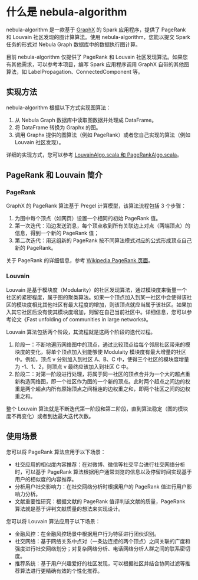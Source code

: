 # 什么是 nebula-algorithm

nebula-algorithm 是一款基于 [GraphX](https://spark.apache.org/graphx/) 的 Spark 应用程序，提供了 PageRank 和 Louvain 社区发现的图计算算法。使用 nebula-algorithm，您能以提交 Spark 任务的形式对 Nebula Graph 数据库中的数据执行图计算。

目前 nebula-algorithm 仅提供了 PageRank 和 Louvain 社区发现算法。如果您有其他需求，可以参考本项目，编写 Spark 应用程序调用 GraphX 自带的其他图算法，如 LabelPropagation、ConnectedComponent 等。

## 实现方法

nebula-algorithm 根据以下方式实现图算法：

1. 从 Nebula Graph 数据库中读取图数据并处理成 DataFrame。
2. 将 DataFrame 转换为 Graphx 的图。
3. 调用 Graphx 提供的图算法（例如 PageRank）或者您自己实现的算法（例如 Louvain 社区发现）。

详细的实现方式，您可以参考 [LouvainAlgo.scala 和 PageRankAlgo.scala](../../tools/nebula-algorithm/../../../tools/nebula-algorithm/src/main/scala/com/vesoft/nebula/tools/algorithm/lib)。

## PageRank 和 Louvain 简介

### PageRank

GraphX 的 PageRank 算法基于 Pregel 计算模型，该算法流程包括 3 个步骤：

1. 为图中每个顶点（如网页）设置一个相同的初始 PageRank 值。
2. 第一次迭代：沿边发送消息，每个顶点收到所有关联边上对点（两端顶点）的信息，得到一个新的 PageRank 值；
3. 第二次迭代：用这组新的 PageRank 按不同算法模式对应的公式形成顶点自己新的 PageRank。

关于 PageRank 的详细信息，参考 [Wikipedia PageRank 页面](https://zh.wikipedia.org/wiki/PageRank "点击前往 Wikipedia 页面")。

### Louvain

Louvain 是基于模块度（Modularity）的社区发现算法，通过模块度来衡量一个社区的紧密程度，属于图的聚类算法。如果一个顶点加入到某一社区中会使得该社区的模块度相比其他社区有最大程度的增加，则该顶点就应当属于该社区。如果加入其它社区后没有使其模块度增加，则留在自己当前社区中。详细信息，您可以参考论文《Fast unfolding of communities in large networks》。

Louvain 算法包括两个阶段，其流程就是这两个阶段的迭代过程。

1. 阶段一：不断地遍历网络图中的顶点，通过比较顶点给每个邻居社区带来的模块度的变化，将单个顶点加入到能够使 Modulaity 模块度有最大增量的社区中。例如，顶点 v 分别加入到社区 A、B、C 中，使得三个社区的模块度增量为 -1、1、2，则顶点 v 最终应该加入到社区 C 中。
2. 阶段二：对第一阶段进行处理，将属于同一社区的顶点合并为一个大的超点重新构造网络图，即一个社区作为图的一个新的顶点。此时两个超点之间边的权重是两个超点内所有原始顶点之间相连的边权重之和，即两个社区之间的边权重之和。

整个 Louvain 算法就是不断迭代第一阶段和第二阶段，直到算法稳定（图的模块度不再变化）或者到达最大迭代次数。

## 使用场景

您可以将 PageRank 算法应用于以下场景：

- 社交应用的相似度内容推荐：在对微博、微信等社交平台进行社交网络分析时，可以基于 PageRank 算法根据用户通常浏览的信息以及停留时间实现基于用户的相似度的内容推荐。
- 分析用户社交影响力：在社交网络分析时根据用户的 PageRank 值进行用户影响力分析。
- 文献重要性研究：根据文献的 PageRank 值评判该文献的质量，PageRank 算法就是基于评判文献质量的想法来实现设计。

您可以将 Louvain 算法应用于以下场景：

- 金融风控：在金融风控场景中根据用户行为特征进行团伙识别。
- 社交网络：基于网络关系中点对（一条边连接的两个顶点）之间关联的广度和强度进行社交网络划分；对复杂网络分析、电话网络分析人群之间的联系密切度。
- 推荐系统：基于用户兴趣爱好的社区发现，可以根据社区并结合协同过滤等推荐算法进行更精确有效的个性化推荐。
